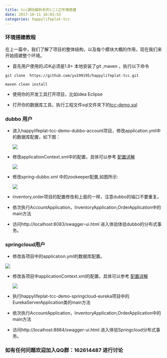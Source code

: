 ```yaml
---
title: tcc源码解析系列(二)之环境搭建
date: 2017-10-11 16:03:53
categories: happylifeplat-tcc
---
```


### 环境搭建教程
在上一篇中，我们了解了项目的整体结构，以及每个模块大概的作用，现在我们来开始搭建整个环境。

* 首先用户使用的JDK必须是1.8+  本地安装了git ,maven ，执行以下命令

```
git clone  https://github.com/yu199195/happylifeplat-tcc.git

maven clean install
```

* 使用你的开发工具打开项目，比如idea Eclipse

* 打开你的数据库工具，执行工程文件sql文件夹下的[tcc-demo.sql](https://github.com/yu199195/happylifeplat-tcc/blob/master/happylifeplat-tcc-demo/sql/tcc-demo.sql)


### dubbo 用户

* 进入happylifeplat-tcc-demo-dubbo-account项目，修改application.yml中的数据库配置，如下图：

  ![](https://yu199195.github.io/images/happylifeplat-tcc/02.png)

* 修改applicationContext.xml中的配置，具体可以参考 [配置详解](https://github.com/yu199195/happylifeplat-tcc/wiki/%E9%85%8D%E7%BD%AE%E8%AF%A6%E8%A7%A3)

  ![](https://yu199195.github.io/images/happylifeplat-tcc/03.png)

* 修改spring-dubbo.xml 中的zookeeper配置,如图所示:

  ![](https://yu199195.github.io/images/happylifeplat-tcc/04.png)

*  inventory,order项目的配置修改和上面的一样，注意dubbo的端口不要重复。

* 依次执行AccountApplication，InventoryApplication,OrderApplication中的main方法

* 访问http://localhost:8083/swagger-ui.html 进入体验体验dubbo的分布式事务。


### springcloud用户

* 修改各项目中的application.yml的数据库配置。

 ![](https://yu199195.github.io/images/happylifeplat-tcc/05.png)

* 修改各项目中applicationContext.xml的配置，具体可以参考 [配置详解](https://github.com/yu199195/happylifeplat-tcc/wiki/%E9%85%8D%E7%BD%AE%E8%AF%A6%E8%A7%A3)

    ![](https://yu199195.github.io/images/happylifeplat-tcc/03.png)

* 执行happylifeplat-tcc-demo-springcloud-eureka项目中的EurekaServerApplication类的main方法

* 依次执行AccountApplication，InventoryApplication,OrderApplication中的main方法

* 访问http://localhost:8884/swagger-ui.html 进入体验Springcloud分布式事务。


### 如有任何问题欢迎加入QQ群：162614487 进行讨论
